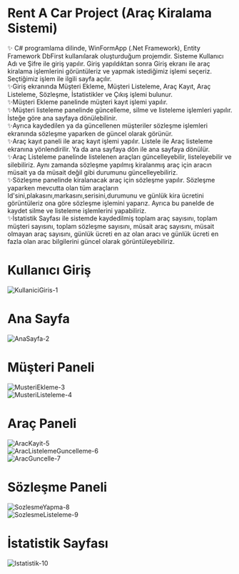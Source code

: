 # Rent A Car Project (Araç Kiralama Sistemi)<br/>
✨ C# programlama dilinde, WinFormApp (.Net Framework), Entity Framework DbFirst kullanılarak oluşturduğum projemdir. Sisteme Kullanıcı Adı ve Şifre ile giriş yapılır. Giriş yapıldıktan sonra Giriş ekranı ile araç kiralama işlemlerini görüntüleriz ve yapmak istediğimiz işlemi seçeriz. Seçtiğimiz işlem ile ilgili sayfa açılır.<br/>
✨Giriş ekranında Müşteri Ekleme, Müşteri Listeleme, Araç Kayıt, Araç Listeleme, Sözleşme, İstatistikler ve Çıkış işlemi bulunur. <br/>
✨Müşteri Ekleme panelinde müşteri kayıt işlemi yapılır.<br/>
✨Müşteri listeleme panelinde güncelleme, silme ve listeleme işlemleri yapılır. İsteğe göre ana sayfaya dönülebilinir.<br/>
✨Ayrıca kaydedilen ya da güncellenen müşteriler sözleşme işlemleri ekranında sözleşme yaparken de güncel olarak görünür.<br/>
✨Araç kayıt paneli ile araç kayıt işlemi yapılır. Listele ile Araç listeleme ekranına yönlendirilir. Ya da ana sayfaya dön ile ana sayfaya dönülür.<br/>
✨Araç Listeleme panelinde listelenen araçları güncelleyebilir, listeleyebilir ve silebiliriz. Aynı zamanda sözleşme yapılmış kiralanmış araç için aracın müsait ya da müsait değil gibi durumunu güncelleyebiliriz.<br/>
✨Sözleşme panelinde kiralanacak araç için sözleşme yapılır. Sözleşme yaparken mevcutta olan tüm araçların Id'sini,plakasını,markasını,serisini,durumunu ve günlük kira ücretini görüntüleriz ona göre sözleşme işlemini yaparız. Ayrıca bu panelde de kaydet silme ve listeleme işlemlerini yapabiliriz.<br/>
✨İstatistik Sayfası ile sistemde kaydedilmiş toplam araç sayısını, toplam müşteri sayısını, toplam sözleşme sayısını, müsait araç sayısını, müsait olmayan araç sayısını, günlük ücreti en az olan aracı ve günlük ücreti en fazla olan arac bilgilerini güncel olarak görüntüleyebiliriz.<br/>

# Kullanıcı Giriş <br/>
![KullaniciGiris-1](https://github.com/user-attachments/assets/330ac14f-b1f3-47cc-ab47-1f359c925a7a) <br/>
# Ana Sayfa <br/>
![AnaSayfa-2](https://github.com/user-attachments/assets/094c96bc-fc8f-441b-adb6-c491d971b9e4) <br/>
# Müşteri Paneli <br/>
![MusteriEkleme-3](https://github.com/user-attachments/assets/1b9a52a2-c390-46b6-8b14-9ff9cfea153b) <br/>
![MusteriListeleme-4](https://github.com/user-attachments/assets/d548bfaa-683f-4dcc-b53a-0329dc17b941) <br/>
# Araç Paneli <br/>
![AracKayit-5](https://github.com/user-attachments/assets/ea6c690e-51a3-435c-8f2a-39645dcd1526) <br/>
![AracListelemeGuncelleme-6](https://github.com/user-attachments/assets/89e739a0-3422-4f10-a1cb-8bf2df79d75d) <br/>
![AracGuncelle-7](https://github.com/user-attachments/assets/e999795f-5111-4833-abb4-bd1f61fe5aec) <br/>
# Sözleşme Paneli <br/>
![SozlesmeYapma-8](https://github.com/user-attachments/assets/a14c7c9c-a0b5-46aa-ac9f-de98e095d174) <br/>
![SozlesmeListeleme-9](https://github.com/user-attachments/assets/7be51787-319e-46f2-a0dd-70496103e220) <br/>
# İstatistik Sayfası <br/>
![Istatistik-10](https://github.com/user-attachments/assets/06817d8a-c3f9-4377-afb8-e4e52524106b) <br/>
